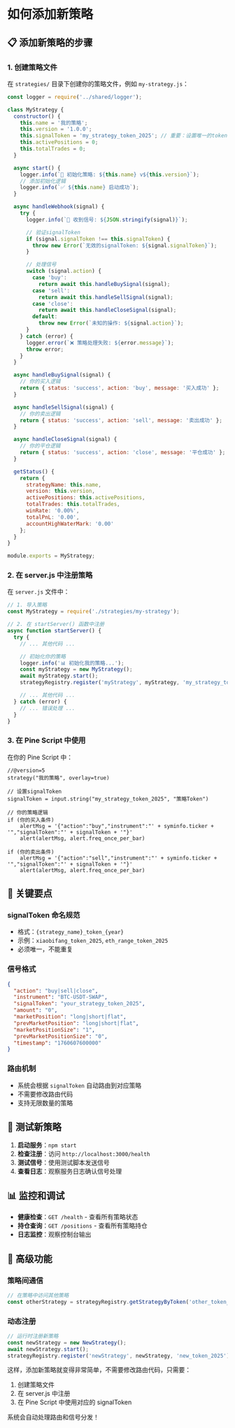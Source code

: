 # 如何添加新策略

## 📋 添加新策略的步骤

### 1. 创建策略文件

在 `strategies/` 目录下创建你的策略文件，例如 `my-strategy.js`：

```javascript
const logger = require('../shared/logger');

class MyStrategy {
  constructor() {
    this.name = '我的策略';
    this.version = '1.0.0';
    this.signalToken = 'my_strategy_token_2025'; // 重要：设置唯一的token
    this.activePositions = 0;
    this.totalTrades = 0;
  }

  async start() {
    logger.info(`🚀 初始化策略: ${this.name} v${this.version}`);
    // 添加初始化逻辑
    logger.info(`✅ ${this.name} 启动成功`);
  }

  async handleWebhook(signal) {
    try {
      logger.info(`📨 收到信号: ${JSON.stringify(signal)}`);

      // 验证signalToken
      if (signal.signalToken !== this.signalToken) {
        throw new Error(`无效的signalToken: ${signal.signalToken}`);
      }

      // 处理信号
      switch (signal.action) {
        case 'buy':
          return await this.handleBuySignal(signal);
        case 'sell':
          return await this.handleSellSignal(signal);
        case 'close':
          return await this.handleCloseSignal(signal);
        default:
          throw new Error(`未知的操作: ${signal.action}`);
      }
    } catch (error) {
      logger.error(`❌ 策略处理失败: ${error.message}`);
      throw error;
    }
  }

  async handleBuySignal(signal) {
    // 你的买入逻辑
    return { status: 'success', action: 'buy', message: '买入成功' };
  }

  async handleSellSignal(signal) {
    // 你的卖出逻辑
    return { status: 'success', action: 'sell', message: '卖出成功' };
  }

  async handleCloseSignal(signal) {
    // 你的平仓逻辑
    return { status: 'success', action: 'close', message: '平仓成功' };
  }

  getStatus() {
    return {
      strategyName: this.name,
      version: this.version,
      activePositions: this.activePositions,
      totalTrades: this.totalTrades,
      winRate: '0.00%',
      totalPnL: '0.00',
      accountHighWaterMark: '0.00'
    };
  }
}

module.exports = MyStrategy;
```

### 2. 在 server.js 中注册策略

在 `server.js` 文件中：

```javascript
// 1. 导入策略
const MyStrategy = require('./strategies/my-strategy');

// 2. 在 startServer() 函数中注册
async function startServer() {
  try {
    // ... 其他代码 ...

    // 初始化你的策略
    logger.info('📊 初始化我的策略...');
    const myStrategy = new MyStrategy();
    await myStrategy.start();
    strategyRegistry.register('myStrategy', myStrategy, 'my_strategy_token_2025');

    // ... 其他代码 ...
  } catch (error) {
    // ... 错误处理 ...
  }
}
```

### 3. 在 Pine Script 中使用

在你的 Pine Script 中：

```pinescript
//@version=5
strategy("我的策略", overlay=true)

// 设置signalToken
signalToken = input.string("my_strategy_token_2025", "策略Token")

// 你的策略逻辑
if (你的买入条件)
    alertMsg = '{"action":"buy","instrument":"' + syminfo.ticker + '","signalToken":"' + signalToken + '"}'
    alert(alertMsg, alert.freq_once_per_bar)

if (你的卖出条件)
    alertMsg = '{"action":"sell","instrument":"' + syminfo.ticker + '","signalToken":"' + signalToken + '"}'
    alert(alertMsg, alert.freq_once_per_bar)
```

## 🎯 关键要点

### signalToken 命名规范
- 格式：`{strategy_name}_token_{year}`
- 示例：`xiaobifang_token_2025`, `eth_range_token_2025`
- 必须唯一，不能重复

### 信号格式
```json
{
  "action": "buy|sell|close",
  "instrument": "BTC-USDT-SWAP",
  "signalToken": "your_strategy_token_2025",
  "amount": "0",
  "marketPosition": "long|short|flat",
  "prevMarketPosition": "long|short|flat",
  "marketPositionSize": "1",
  "prevMarketPositionSize": "0",
  "timestamp": "1760607600000"
}
```

### 路由机制
- 系统会根据 `signalToken` 自动路由到对应策略
- 不需要修改路由代码
- 支持无限数量的策略

## 🔧 测试新策略

1. **启动服务**：`npm start`
2. **检查注册**：访问 `http://localhost:3000/health`
3. **测试信号**：使用测试脚本发送信号
4. **查看日志**：观察服务日志确认信号处理

## 📊 监控和调试

- **健康检查**：`GET /health` - 查看所有策略状态
- **持仓查询**：`GET /positions` - 查看所有策略持仓
- **日志监控**：观察控制台输出

## 🚀 高级功能

### 策略间通信
```javascript
// 在策略中访问其他策略
const otherStrategy = strategyRegistry.getStrategyByToken('other_token_2025');
```

### 动态注册
```javascript
// 运行时注册新策略
const newStrategy = new NewStrategy();
await newStrategy.start();
strategyRegistry.register('newStrategy', newStrategy, 'new_token_2025');
```

这样，添加新策略就变得非常简单，不需要修改路由代码，只需要：
1. 创建策略文件
2. 在 server.js 中注册
3. 在 Pine Script 中使用对应的 signalToken

系统会自动处理路由和信号分发！
